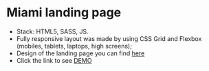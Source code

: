 # Miami landing page
- Stack: HTML5, SASS, JS.
- Fully responsive layout was made by using CSS Grid and Flexbox (mobiles, tablets, laptops, high screens);
- Design of the landing page you can find [here](https://www.figma.com/file/nHz8bflIwJaWP3P99vKTH5/miami_home_new?node-id=16033%3A3)
- Click the link to see [DEMO](https://olya-shyian.github.io/Miami_LP/)
